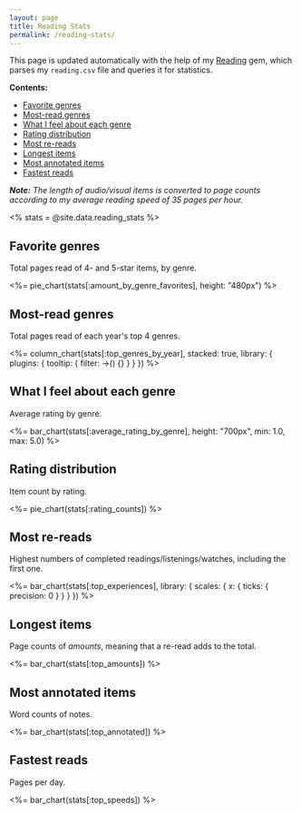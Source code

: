```yaml
---
layout: page
title: Reading Stats
permalink: /reading-stats/
---
```


This page is updated automatically with the help of my [Reading](https://github.com/fpsvogel/reading) gem, which parses my `reading.csv` file and queries it for statistics.

**Contents:**

- [Favorite genres](#favorite-genres)
- [Most-read genres](#most-read-genres)
- [What I feel about each genre](#what-i-feel-about-each-genre)
- [Rating distribution](#rating-distribution)
- [Most re-reads](#most-re-reads)
- [Longest items](#longest-items)
- [Most annotated items](#most-annotated-items)
- [Fastest reads](#fastest-reads)

***Note:** The length of audio/visual items is converted to page counts according to my average reading speed of 35 pages per hour.*

<% stats = @site.data.reading_stats %>

## Favorite genres

Total pages read of 4- and 5-star items, by genre.

<%= pie_chart(stats[:amount_by_genre_favorites], height: "480px") %>

## Most-read genres

Total pages read of each year's top 4 genres.

<%= column_chart(stats[:top_genres_by_year], stacked: true, library: { plugins: { tooltip: { filter: ->() {} } } }) %>

## What I feel about each genre

Average rating by genre.

<%= bar_chart(stats[:average_rating_by_genre], height: "700px", min: 1.0, max: 5.0) %>

## Rating distribution

Item count by rating.

<%= pie_chart(stats[:rating_counts]) %>

## Most re-reads

Highest numbers of completed readings/listenings/watches, including the first one.

<%= bar_chart(stats[:top_experiences], library: { scales: { x: { ticks: { precision: 0 } } } }) %>

## Longest items

Page counts of *amounts*, meaning that a re-read adds to the total.

<%= bar_chart(stats[:top_amounts]) %>

## Most annotated items

Word counts of notes.

<%= bar_chart(stats[:top_annotated]) %>

## Fastest reads

Pages per day.

<%= bar_chart(stats[:top_speeds]) %>
